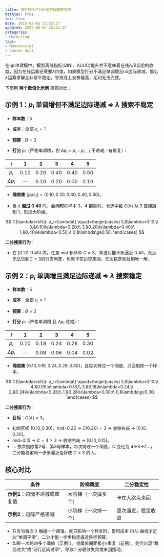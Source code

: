 ```yaml
---
title: 模型预估打分对运筹跟踪的影响
mathjax: true
toc: true
date: 2025-08-03 23:53:37
updated: 2025-08-03 23:53:37
categories:
- Marketing
tags:
- Monotonical
- Convex Hull
---
```


在uplift建模中，模型离线指标(QINI、AUUC)提升并不意味着在线A/B实验的收益，因为在线运筹还需要$\lambda$约束。如果模型打分不满足单调增且roi边际递减，那么$\lambda$运筹求解会非常不稳定，导致线上发券偏高，毛利无法兜住。

<!--more-->

下面用 **两个数值化示例** 直观对比：


## 示例 1：$p_i$ 单调增但**不满足**边际递减 ⇒ $\lambda$ 搜索**不稳定**

- **样本数**：5

- **成本**：全部 $c_i=1$

- **预算**：$B=3$

- **打分** $p_i$（严格单调增，但 $\Delta p_i$ = $p_i - p_{i-1}$ 不递减／有重复）：

|      i     |   1  |   2  |   3  |   4  |   5  |
| :--: | :--: | :--: | :--: | :--: | :--: |
|    $p_i$    | 0.10 | 0.20 | 0.40 | 0.40 | 0.50 |
| $\Delta p_i$ |   —  | 0.10 | 0.20 | 0.00 | 0.10 |

- **阈值集** $\{p_i/c_i\}=\{0.10,0.20,0.40,0.40,0.50\}$。

* 当 $\lambda$ **越过 0.40** 时，会**同时**将样本 3、4 都剔除，令选中数 $C(\lambda)$ 从 3 直接跳到 1，形成大阶梯。

$$
C(\lambda)=\#\{i: p_i>\lambda\}
\quad=\begin{cases}
5,&\lambda<0.10;\\
3,&0.10\le\lambda<0.20;\\
3,&0.20\le\lambda<0.40;\\
1,&0.40\le\lambda<0.50;\\
0,&\lambda\ge0.50.
\end{cases}
$$

**二分搜索行为**：

* 在 $[0.20,0.40)$ 内，任意 mid 都命中 $C=3$，算法只能不断逼近 0.40，永远无法见到$C<3$的分支判定，也就卡在边界来回，无法稳定收敛到唯一解。


## 示例 2：$p_i$ 单调增且**满足**边际递减 ⇒ $\lambda$ 搜索**稳定**

- **样本数**：5

- **成本**：全部 $c_i=1$

- **预算**：$B=3$

- **打分** $p_i$（严格单调增 且 $\Delta p_i$ 递减）：

|      $i$     |   1  |   2  |   3  |   4  |   5  |
| :----------: | :--: | :--: | :--: | :--: | :--: |
|     $p_i$    | 0.10 | 0.18 | 0.24 | 0.28 | 0.30 |
| $\Delta p_i$ |   —  | 0.08 | 0.06 | 0.04 | 0.02 |

- **阈值集** $\{0.10,0.18,0.24,0.28,0.30\}$，且每次跨过一个阈值，只会剔除一个样本。

$$
C(\lambda)=\#\{i: p_i>\lambda\}
\quad=\begin{cases}
5,&\lambda<0.10;\\
4,&0.10\le\lambda<0.18;\\
3,&0.18\le\lambda<0.24;\\
2,&0.24\le\lambda<0.28;\\
1,&0.28\le\lambda<0.30;\\
0,&\lambda\ge0.30.
\end{cases}
$$

**二分搜索行为**：

- **目标**：$C(\lambda)=3$。
* 初始区间 $[0.10,0.30]$，mid=0.20 → $C(0.20)=3$ → 收缩右端 → $[0.10,0.20]$。
* mid=0.15 → $C=4>3$ → 收缩右端 → $[0.10,0.15]$。
* … 依次剔除第2号、第3号样本，每次跨过一个阈值，$C$ 变化为 4→3→2…，二分能稳定地一步步逼近恰好使 $C=3$ 的 $\lambda$。

## 核心对比

| 条件                | 阶梯跳变       | 二分稳定性     |
| ----------------- | ---------- | --------- |
| **示例1**：边际不递减或重复值 | 大阶梯（一次掉多个） | 卡在大跳点来回   |
| **示例2**：边际严格递减    | 小阶梯（一次掉一个） | 逐次逼近，稳定收敛 |

- 只有当每次 $\lambda$ 触碰一个阈值，就只影响一个样本时，累积成本 $C(\lambda)$ 曲线才近似“单调平滑”，二分才能一步步稳定逼近目标预算。
- 如果一次跨越多个阈值（示例1），或阈值间距极小/重复（前例），则会出现“跳变过大”或“可行区间过窄”，导致二分收敛失灵或来回摆动。
